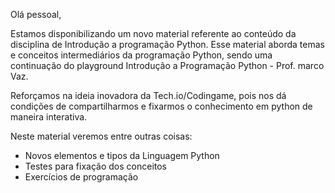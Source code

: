 Olá pessoal,

Estamos disponibilizando um novo material referente ao conteúdo da disciplina de Introdução a programação Python. Esse material aborda temas e conceitos intermediários da programação Python, sendo uma continuação do playground Introdução a Programação Python - Prof. marco Vaz.

Reforçamos na ideia inovadora da Tech.io/Codingame, pois nos dá condições de compartilharmos e fixarmos o conhecimento em python de maneira interativa. 

Neste material veremos entre outras coisas:

+ Novos elementos e tipos da Linguagem Python
+ Testes para fixação dos conceitos
+ Exercícios de programação
